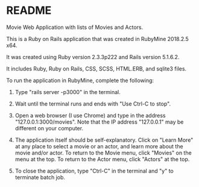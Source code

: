 # README

Movie Web Application with lists of Movies and Actors.

This is a Ruby on Rails application that was created in 
RubyMine 2018.2.5 x64.

It was created using Ruby version 2.3.3p222 and Rails
version 5.1.6.2.

It includes Ruby, Ruby on Rails, CSS, SCSS, HTML.ERB, and sqlite3 files.

To run the application in RubyMine, complete the following:

1. Type "rails server -p3000" in the terminal.

2. Wait until the terminal runs and ends with "Use Ctrl-C to stop".

3. Open a web browser (I use Chrome) and type in the address 
"127.0.0.1:3000/movies".  Note that the IP address "127.0.0.1" may
be different on your computer.

4. The application itself should be self-explanatory.  Click on 
"Learn More" at any place to select a movie or an actor, and learn
more about the movie and/or actor.  To return to the Movie menu, 
click "Movies" on the menu at the top.  To return to the Actor menu, 
click "Actors" at the top.

5. To close the application, type "Ctrl-C" in the terminal and "y" 
to terminate batch job.